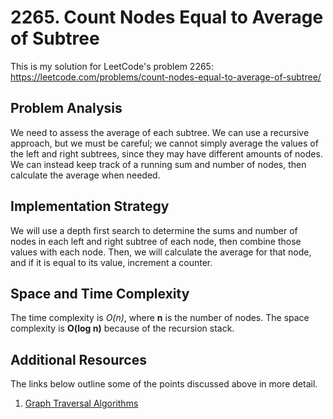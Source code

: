 # 2265. Count Nodes Equal to Average of Subtree
This is my solution for LeetCode's problem 2265: https://leetcode.com/problems/count-nodes-equal-to-average-of-subtree/

## Problem Analysis
We need to assess the average of each subtree. We can use a recursive approach, but we must be careful; we cannot simply average the values of the left and right subtrees, since they may have different amounts of nodes. We can instead keep track of a running sum and number of nodes, then calculate the average when needed.

## Implementation Strategy
We will use a depth first search to determine the sums and number of nodes in each left and right subtree of each node, then combine those values with each node. Then, we will calculate the average for that node, and if it is equal to its value, increment a counter.

## Space and Time Complexity
The time complexity is *O(n)*, where **n** is the number of nodes. The space complexity is **O(log n)** because of the recursion stack.

## Additional Resources
The links below outline some of the points discussed above in more detail.
1. [Graph Traversal Algorithms](https://bytethisstore.com/articles/pg/graph-algorithms-depth-breadth-search)